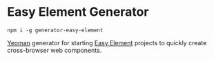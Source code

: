 # Easy Element Generator

    npm i -g generator-easy-element

[Yeoman](https://yeoman.io/) generator for starting [Easy Element](https://www.npmjs.com/package/easy-element) projects to quickly create cross-browser web components.
